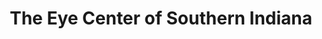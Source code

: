 ---
title: "The Eye Center of Southern Indiana"
url: /bloomington/the-eye-center-of-southern-indiana/
shop: optician
---